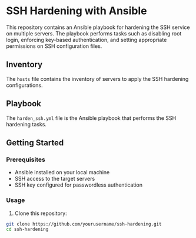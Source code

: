 # SSH Hardening with Ansible

This repository contains an Ansible playbook for hardening the SSH service on multiple servers. The playbook performs tasks such as disabling root login, enforcing key-based authentication, and setting appropriate permissions on SSH configuration files.

## Inventory

The `hosts` file contains the inventory of servers to apply the SSH hardening configurations.

## Playbook

The `harden_ssh.yml` file is the Ansible playbook that performs the SSH hardening tasks.

## Getting Started

### Prerequisites

- Ansible installed on your local machine
- SSH access to the target servers
- SSH key configured for passwordless authentication

### Usage

1. Clone this repository:

```sh
git clone https://github.com/yourusername/ssh-hardening.git
cd ssh-hardening

